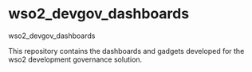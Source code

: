 wso2_devgov_dashboards
======================

wso2_devgov_dashboards

This repository contains the dashboards and gadgets developed for the wso2 development governance solution.
